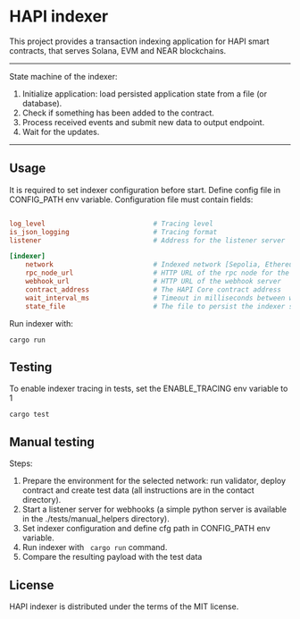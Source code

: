 # HAPI indexer

This project provides a transaction indexing application for HAPI smart contracts, that serves Solana, EVM and NEAR blockchains.

---

State machine of the indexer:

1. Initialize application: load persisted application state from a file (or database).
2. Check if something has been added to the contract.
3. Process received events and submit new data to output endpoint.
4. Wait for the updates.

---

## Usage

It is required to set indexer configuration before start. Define config file in CONFIG_PATH env variable.
Configuration file must contain fields:

```toml

log_level                           # Tracing level
is_json_logging                     # Tracing format
listener                            # Address for the listener server

[indexer]
    network                         # Indexed network [Sepolia, Ethereum, Bsc, Solana, Bitcoin, Near]
    rpc_node_url                    # HTTP URL of the rpc node for the network
    webhook_url                     # HTTP URL of the webhook server
    contract_address                # The HAPI Core contract address
    wait_interval_ms                # Timeout in milliseconds between wait checks (default 1000 millis)
    state_file                      # The file to persist the indexer state in (default data/state.json)

```

Run indexer with:

```
cargo run
```

## Testing

To enable indexer tracing in tests, set the ENABLE_TRACING env variable to 1

```
cargo test
```

## Manual testing

Steps:

1. Prepare the environment for the selected network: run validator, deploy contract and create test data (all instructions are in the contact directory).
2. Start a listener server for webhooks (a simple python server is available in the ./tests/manual_helpers directory).
3. Set indexer configuration and define cfg path in CONFIG_PATH env variable.
4. Run indexer with ` cargo run` command.
5. Compare the resulting payload with the test data

## License

HAPI indexer is distributed under the terms of the MIT license.
